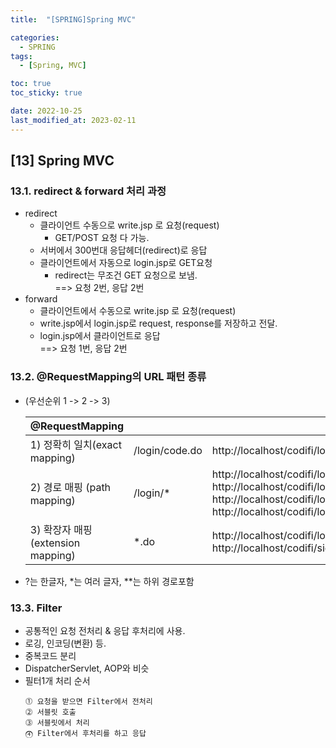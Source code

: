 ```yaml
---
title:  "[SPRING]Spring MVC"

categories:
  - SPRING
tags:
  - [Spring, MVC]

toc: true
toc_sticky: true

date: 2022-10-25
last_modified_at: 2023-02-11
---
```

[13] Spring MVC
---
### 13.1. redirect & forward 처리 과정
- redirect
  - 클라이언트 수동으로 write.jsp 로 요청(request)
    - GET/POST 요청 다 가능.
  - 서버에서 300번대 응답헤더(redirect)로 응답
  - 클라이언트에서 자동으로 login.jsp로 GET요청
    - redirect는 무조건 GET 요청으로 보냄.<br>==> 요청 2번, 응답 2번
- forward
  - 클라이언트에서 수동으로 write.jsp 로 요청(request)
  - write.jsp에서 login.jsp로   request, response를 저장하고 전달.
  - login.jsp에서 클라이언트로 응답<br>==> 요청 1번, 응답 2번 

### 13.2. @RequestMapping의 URL 패턴 종류

- (우선순위 1 -> 2 -> 3)

  |@RequestMapping| | |
  |--|--|--|
  |1) 정확히 일치(exact mapping)|/login/code.do|http://localhost/codifi/login/code.do|
  |2) 경로 매핑 (path mapping)|/login/*|http://localhost/codifi/login/<br>http://localhost/codifi/login/hello<br>http://localhost/codifi/login/hello.do<br>http://localhost/codifi/login/test/|
  |3) 확장자 매핑 (extension mapping)|*.do|http://localhost/codifi/login/hi.do<br>http://localhost/codifi/sigiup/hello.do|
- ?는 한글자, *는 여러 글자, **는 하위 경로포함

### 13.3. Filter
- 공통적인 요청 전처리 & 응답 후처리에 사용.
- 로깅, 인코딩(변환) 등.
- 중복코드 분리
- DispatcherServlet, AOP와 비슷
- 필터1개 처리 순서
  ```
  ⓵ 요청을 받으면 Filter에서 전처리 
  ⓶ 서블릿 호출 
  ⓷ 서블릿에서 처리 
  ⓸ Filter에서 후처리를 하고 응답
  ```